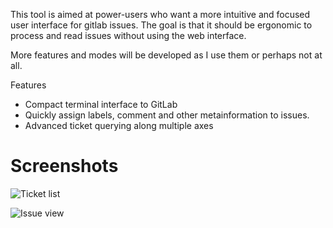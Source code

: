 This tool is aimed at power-users who want a more intuitive and focused
user interface for gitlab issues. The goal is that it should be ergonomic to
process and read issues without using the web interface.

More features and modes will be developed as I use them or perhaps not at all.

Features

* Compact terminal interface to GitLab
* Quickly assign labels, comment and other metainformation to issues.
* Advanced ticket querying along multiple axes

# Screenshots

![Ticket list](https://i.imgur.com/16U6sqi.png)

![Issue view](https://i.imgur.com/p10H3am.png)
